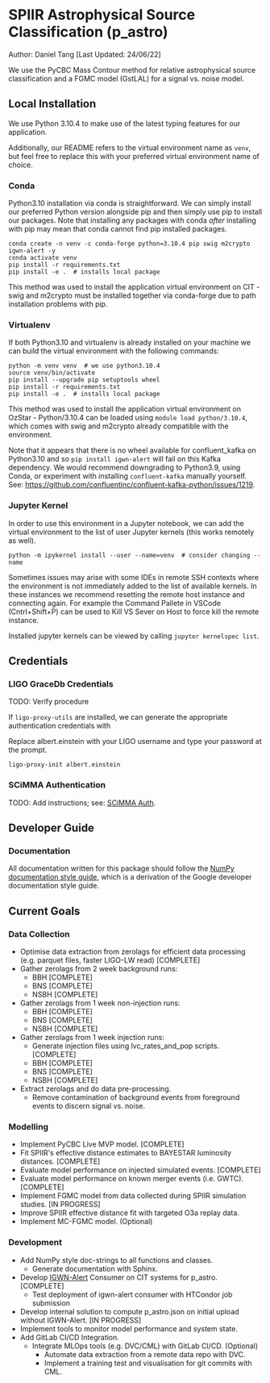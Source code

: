 # SPIIR Astrophysical Source Classification (p_astro)

Author: Daniel Tang [Last Updated: 24/06/22]

We use the PyCBC Mass Contour method for relative astrophysical source classification and a FGMC model (GstLAL) for
a signal vs. noise model.

## Local Installation

We use Python 3.10.4 to make use of the latest typing features for our application.

Additionally, our README refers to the virtual environment name as `venv`, but feel free to replace this with your preferred virtual environment name of choice.

### Conda

Python3.10 installation via conda is straightforward. We can simply install our preferred Python version alongside pip and then simply use pip to install our packages. Note that installing any packages with conda *after* installing with pip may mean that conda cannot find pip installed packages.

    conda create -n venv -c conda-forge python=3.10.4 pip swig m2crypto igwn-alert -y
    conda activate venv
    pip install -r requirements.txt
    pip install -e .  # installs local package

This method was used to install the application virtual environment on CIT - swig and m2crypto must be installed together via conda-forge due to path installation problems with pip.

### Virtualenv

If both Python3.10 and virtualenv is already installed on your machine we can build the virtual environment with the following commands:

    python -m venv venv  # we use python3.10.4
    source venv/bin/activate
    pip install --upgrade pip setuptools wheel
    pip install -r requirements.txt
    pip install -e .  # installs local package

This method was used to install the application virtual environment on OzStar - Python/3.10.4 can be loaded using `module load python/3.10.4`, which comes with swig and m2crypto already compatible with the environment.

Note that it appears that there is no wheel available for confluent_kafka on Python3.10 and so `pip install igwn-alert` will fail on this Kafka dependency. We would recommend downgrading to Python3.9, using Conda, or experiment with installing `confluent-kafka` manually yourself. See: https://github.com/confluentinc/confluent-kafka-python/issues/1219.

### Jupyter Kernel

In order to use this environment in a Jupyter notebook, we can add the virtual environment
to the list of user Jupyter kernels (this works remotely as well).

    python -m ipykernel install --user --name=venv  # consider changing --name

Sometimes issues may arise with some IDEs in remote SSH contexts where the environment is not
immediately added to the list of available kernels. In these instances we recommend resetting
the remote host instance and connecting again. For example the Command Pallete in VSCode
(Cntrl+Shift+P) can be used to Kill VS Sever on Host to force kill the remote instance.

Installed jupyter kernels can be viewed by calling `jupyter kernelspec list`.

## Credentials

### LIGO GraceDb Credentials

TODO: Verify procedure

If `ligo-proxy-utils` are installed, we can generate the appropriate authentication credentials with

Replace albert.einstein with your LIGO username and type your password at the prompt.

    ligo-proxy-init albert.einstein

### SCiMMA Authentication

TODO: Add instructions; see: [SCiMMA Auth](https://my.hop.scimma.org/).

## Developer Guide

### Documentation

All documentation written for this package should follow the [NumPy documentation style guide](https://numpy.org/doc/1.21/docs/howto_document.html), which is a derivation of the Google developer documentation style guide.

<!-- ### Formatting

Black with --line-length 100 . -->

## Current Goals

### Data Collection

- Optimise data extraction from zerolags for efficient data processing (e.g. parquet files, faster LIGO-LW read) [COMPLETE]
- Gather zerolags from 2 week background runs:
  - BBH [COMPLETE]
  - BNS [COMPLETE]
  - NSBH [COMPLETE]
- Gather zerolags from 1 week non-injection runs:
  - BBH [COMPLETE]
  - BNS [COMPLETE]
  - NSBH [COMPLETE]
- Gather zerolags from 1 week injection runs:
  - Generate injection files using lvc_rates_and_pop scripts. [COMPLETE]
  - BBH [COMPLETE]
  - BNS [COMPLETE]
  - NSBH [COMPLETE]
- Extract zerolags and do data pre-processing.
  - Remove contamination of background events from foreground events to discern signal vs. noise.

### Modelling

- Implement PyCBC Live MVP model. [COMPLETE]
- Fit SPIIR's effective distance estimates to BAYESTAR luminosity distances. [COMPLETE]
- Evaluate model performance on injected simulated events. [COMPLETE]
- Evaluate model performance on known merger events (i.e. GWTC). [COMPLETE]
- Implement FGMC model from data collected during SPIIR simulation studies. [IN PROGRESS]
- Improve SPIIR effective distance fit with targeted O3a replay data.
- Implement MC-FGMC model. (Optional)

### Development

- Add NumPy style doc-strings to all functions and classes.
  - Generate documentation with Sphinx.
- Develop [IGWN-Alert](https://git.ligo.org/lscsoft/igwn-alert/-/blob/main/share/igwn_alert_listener) Consumer on CIT systems for p_astro. [COMPLETE]
  - Test deployment of igwn-alert consumer with HTCondor job submission
- Develop internal solution to compute p_astro.json on initial upload without IGWN-Alert. [IN PROGRESS]
- Implement tools to monitor model performance and system state.
- Add GitLab CI/CD Integration.
  - Integrate MLOps tools (e.g. DVC/CML) with GitLab CI/CD. (Optional)
    - Automate data extraction from a remote data repo with DVC.
    - Implement a training test and visualisation for git commits with CML.
